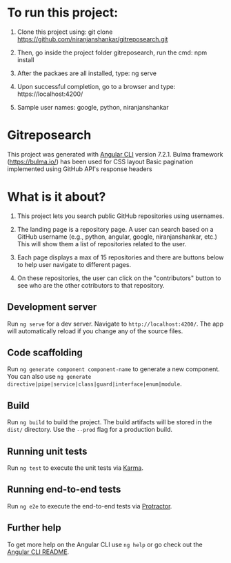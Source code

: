 # To run this project:
1. Clone this project using: 
git clone https://github.com/niranjanshankar/gitreposearch.git

2. Then, go inside the project folder gitreposearch, run the cmd:
npm install

3. After the packaes are all installed, type:
ng serve

4. Upon successful completion, go to a browser and type:
https://localhost:4200/

5. Sample user names: google, python, niranjanshankar

# Gitreposearch

This project was generated with [Angular CLI](https://github.com/angular/angular-cli) version 7.2.1.
Bulma framework (https://bulma.io/) has been used for CSS layout
Basic pagination implemented using GitHub API's response headers

# What is it about?

1. This project lets you search public GitHub repositories using usernames.

2. The landing page is a repository page. A user can search based on a GitHub username (e.g., python, angular, google, niranjanshankar, etc.) This will show them a list of repositories related to the user. 

3. Each page displays a max of 15 repositories and there are buttons below to help user navigate to different pages.

4. On these repositories, the user can click on the "contributors" button to see who are the other cotributors to that repository.

## Development server

Run `ng serve` for a dev server. Navigate to `http://localhost:4200/`. The app will automatically reload if you change any of the source files.

## Code scaffolding

Run `ng generate component component-name` to generate a new component. You can also use `ng generate directive|pipe|service|class|guard|interface|enum|module`.

## Build

Run `ng build` to build the project. The build artifacts will be stored in the `dist/` directory. Use the `--prod` flag for a production build.

## Running unit tests

Run `ng test` to execute the unit tests via [Karma](https://karma-runner.github.io).

## Running end-to-end tests

Run `ng e2e` to execute the end-to-end tests via [Protractor](http://www.protractortest.org/).

## Further help

To get more help on the Angular CLI use `ng help` or go check out the [Angular CLI README](https://github.com/angular/angular-cli/blob/master/README.md).
